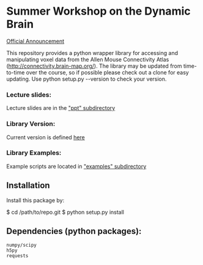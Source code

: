 # Summer Workshop on the Dynamic Brain
[Official Announcement](http://courses.washington.edu/braindyn/)

This repository provides a python wrapper library for accessing and manipulating voxel data from the Allen Mouse Connectivity Atlas (http://connectivity.brain-map.org/).
The library may be updated from time-to-time over the course, so if possible please check out a clone for easy updating.  Use python setup.py --version to check your version.

### Lecture slides:
Lecture slides are in the ["ppt" subdirectory](https://github.com/AllenBrainAtlas/friday-harbor/tree/master/ppt)

### Library Version:
Current version is defined [here](https://github.com/AllenBrainAtlas/friday-harbor/blob/master/setup.py)

### Library Examples:
Example scripts are located in ["examples" subdirectory](https://github.com/AllenBrainAtlas/friday-harbor/tree/master/examples)

## Installation

Install this package by:

$ cd /path/to/repo.git
$ python setup.py install

## Dependencies (python packages):
	numpy/scipy
	h5py
	requests
